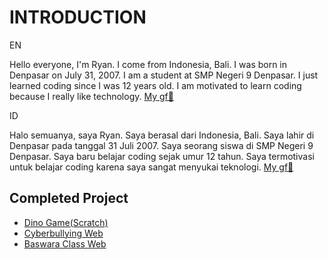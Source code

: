 # INTRODUCTION
EN

Hello everyone, I'm Ryan. I come from Indonesia, Bali. I was born in Denpasar on July 31, 2007. I am a student at SMP Negeri 9 Denpasar. I just learned coding since I was 12 years old. I am motivated to learn coding because I really like technology. [My gf👑](https://www.instagram.com/ayuwedda/)

ID

Halo semuanya, saya Ryan. Saya berasal dari Indonesia, Bali. Saya lahir di Denpasar pada tanggal 31 Juli 2007. Saya seorang siswa di SMP Negeri 9 Denpasar. Saya baru belajar coding sejak umur 12 tahun. Saya termotivasi untuk belajar coding karena saya sangat menyukai teknologi. [My gf👑](https://www.instagram.com/ayuwedda/)

## Completed Project
- [Dino Game(Scratch)](https://scratch.mit.edu/projects/736981548/editor)
- [Cyberbullying Web](https://ryyanna.github.io/cyberbullying/)
- [Baswara Class Web](https://ryyanna.github.io/baswara/)
